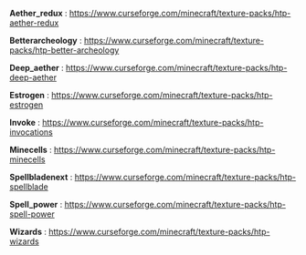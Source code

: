 **Aether_redux** : https://www.curseforge.com/minecraft/texture-packs/htp-aether-redux

**Betterarcheology** : https://www.curseforge.com/minecraft/texture-packs/htp-better-archeology

**Deep_aether** : https://www.curseforge.com/minecraft/texture-packs/htp-deep-aether

**Estrogen** : https://www.curseforge.com/minecraft/texture-packs/htp-estrogen

**Invoke** : https://www.curseforge.com/minecraft/texture-packs/htp-invocations

**Minecells** : https://www.curseforge.com/minecraft/texture-packs/htp-minecells

**Spellbladenext** : https://www.curseforge.com/minecraft/texture-packs/htp-spellblade

**Spell_power** : https://www.curseforge.com/minecraft/texture-packs/htp-spell-power

**Wizards** : https://www.curseforge.com/minecraft/texture-packs/htp-wizards

